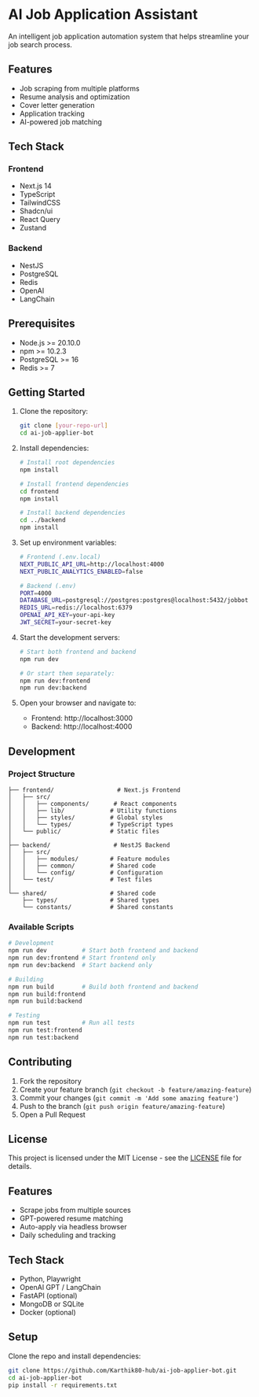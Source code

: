 # AI Job Application Assistant

An intelligent job application automation system that helps streamline your job search process.

## Features

- Job scraping from multiple platforms
- Resume analysis and optimization
- Cover letter generation
- Application tracking
- AI-powered job matching

## Tech Stack

### Frontend
- Next.js 14
- TypeScript
- TailwindCSS
- Shadcn/ui
- React Query
- Zustand

### Backend
- NestJS
- PostgreSQL
- Redis
- OpenAI
- LangChain

## Prerequisites

- Node.js >= 20.10.0
- npm >= 10.2.3
- PostgreSQL >= 16
- Redis >= 7

## Getting Started

1. Clone the repository:
   ```bash
   git clone [your-repo-url]
   cd ai-job-applier-bot
   ```

2. Install dependencies:
   ```bash
   # Install root dependencies
   npm install

   # Install frontend dependencies
   cd frontend
   npm install

   # Install backend dependencies
   cd ../backend
   npm install
   ```

3. Set up environment variables:
   ```bash
   # Frontend (.env.local)
   NEXT_PUBLIC_API_URL=http://localhost:4000
   NEXT_PUBLIC_ANALYTICS_ENABLED=false

   # Backend (.env)
   PORT=4000
   DATABASE_URL=postgresql://postgres:postgres@localhost:5432/jobbot
   REDIS_URL=redis://localhost:6379
   OPENAI_API_KEY=your-api-key
   JWT_SECRET=your-secret-key
   ```

4. Start the development servers:
   ```bash
   # Start both frontend and backend
   npm run dev

   # Or start them separately:
   npm run dev:frontend
   npm run dev:backend
   ```

5. Open your browser and navigate to:
   - Frontend: http://localhost:3000
   - Backend: http://localhost:4000

## Development

### Project Structure

```
├── frontend/                  # Next.js Frontend
│   ├── src/
│   │   ├── components/       # React components
│   │   ├── lib/             # Utility functions
│   │   ├── styles/          # Global styles
│   │   └── types/           # TypeScript types
│   └── public/              # Static files
│
├── backend/                  # NestJS Backend
│   ├── src/
│   │   ├── modules/         # Feature modules
│   │   ├── common/          # Shared code
│   │   └── config/          # Configuration
│   └── test/                # Test files
│
└── shared/                  # Shared code
    ├── types/               # Shared types
    └── constants/           # Shared constants
```

### Available Scripts

```bash
# Development
npm run dev          # Start both frontend and backend
npm run dev:frontend # Start frontend only
npm run dev:backend  # Start backend only

# Building
npm run build        # Build both frontend and backend
npm run build:frontend
npm run build:backend

# Testing
npm run test         # Run all tests
npm run test:frontend
npm run test:backend
```

## Contributing

1. Fork the repository
2. Create your feature branch (`git checkout -b feature/amazing-feature`)
3. Commit your changes (`git commit -m 'Add some amazing feature'`)
4. Push to the branch (`git push origin feature/amazing-feature`)
5. Open a Pull Request

## License

This project is licensed under the MIT License - see the [LICENSE](LICENSE) file for details.

##  Features

- Scrape jobs from multiple sources
- GPT-powered resume matching
- Auto-apply via headless browser
- Daily scheduling and tracking

##  Tech Stack

- Python, Playwright
- OpenAI GPT / LangChain
- FastAPI (optional)
- MongoDB or SQLite
- Docker (optional)

## Setup

Clone the repo and install dependencies:

```bash
git clone https://github.com/Karthik80-hub/ai-job-applier-bot.git
cd ai-job-applier-bot
pip install -r requirements.txt